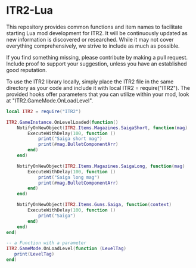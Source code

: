 # ITR2-Lua
This repository provides common functions and item names to facilitate starting Lua mod development for ITR2. It will be continuously updated as new information is discovered or researched. While it may not cover everything comprehensively, we strive to include as much as possible.

If you find something missing, please contribute by making a pull request. Include proof to support your suggestion, unless you have an established good reputation.

To use the ITR2 library locally, simply place the ITR2 file in the same directory as your code and include it with local ITR2 = require("ITR2"). 
The provided hooks offer parameters that you can utilize within your mod, look at "ITR2.GameMode.OnLoadLevel".

```lua
local ITR2 = require("ITR2")

ITR2.GameInstance.OnLevelLoaded(function()
    NotifyOnNewObject(ITR2.Items.Magazines.SaigaShort, function(mag)
        ExecuteWithDelay(100, function ()
            print("Saiga short mag")
            print(#mag.BulletComponentArr)
        end)
    end)

    NotifyOnNewObject(ITR2.Items.Magazines.SaigaLong, function(mag)
        ExecuteWithDelay(100, function ()
            print("Saiga long mag")
            print(#mag.BulletComponentArr)
        end)
    end)

    NotifyOnNewObject(ITR2.Items.Guns.Saiga, function(context)
        ExecuteWithDelay(100, function ()
            print("Saiga")
        end)
    end)
end)

-- a Function with a parameter
ITR2.GameMode.OnLoadLevel(function (LevelTag)
   print(LevelTag) 
end)

```
